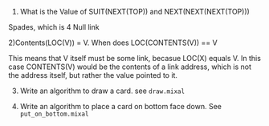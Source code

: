 1) What is the Value of SUIT(NEXT(TOP)) and NEXT(NEXT(NEXT(TOP)))

Spades, which is 4
Null link

2)Contents(LOC(V)) = V. When does LOC(CONTENTS(V)) == V


This means that V itself must be some link, becasue LOC(X) equals V. In
this case CONTENTS(V) would be the contents of a link address, which is
not the address itself, but rather the value pointed to it.

3) Write an algorithm to draw a card. see `draw.mixal`

4) Write an algorithm to place a card on bottom face down. See `put_on_bottom.mixal`
